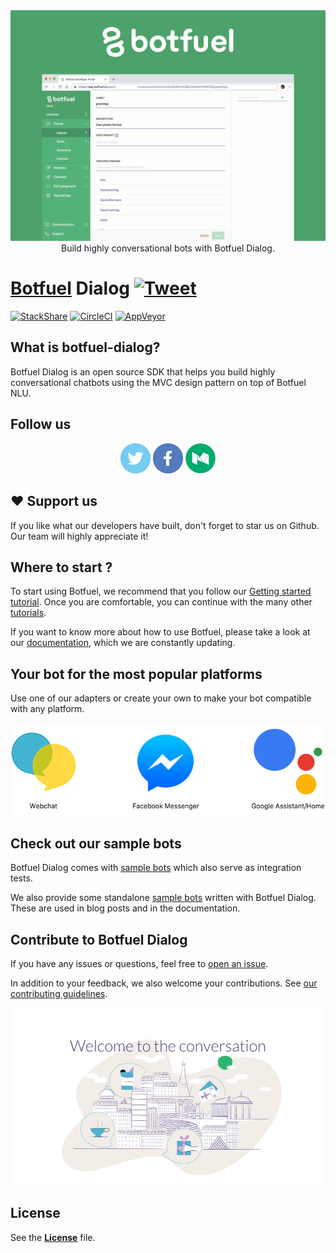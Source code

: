<center>
<img src="./.github/assets/botfuel-overview.gif" title="Botfuel overview animated image">
Build highly conversational bots with Botfuel Dialog.
</center>

# <a href="https://www.botfuel.io" alt="Botfuel website">Botfuel</a> Dialog [![Tweet](https://img.shields.io/twitter/url/http/shields.io.svg?style=social)](https://twitter.com/intent/tweet?text=Build%20highly%20conversational%20bots%20with%20Botfuel%20Dialog&url=https://github.com/Botfuel/botfuel-dialog&via=Botfuel&hashtags=developers,chatbots,DSK)

[![StackShare](https://img.shields.io/badge/tech-stack-0690fa.svg?style=flat)](https://stackshare.io/botfuel/botfuel-dialog)
[![CircleCI](https://circleci.com/gh/Botfuel/botfuel-dialog.svg?style=svg)](https://circleci.com/gh/Botfuel/botfuel-dialog)
[![AppVeyor](https://ci.appveyor.com/api/projects/status/135uxjm0eextpwg5?svg=true)](https://ci.appveyor.com/project/botfuel/botfuel-dialog)

## What is botfuel-dialog?

Botfuel Dialog is an open source SDK that helps you build highly conversational chatbots using the MVC design pattern on top of Botfuel NLU.

## Follow us
<center>
  <a href="https://twitter.com/botfuel" target="_blank" alt="Twitter"><img src="./.github/assets/social-twitter.png" title="Twitter"></a>
  <a href="https://www.facebook.com/botfuel" target="_blank" alt="Facebook"><img src="./.github/assets/social-facebook.png" title="Facebook"></a>
  <a href="https://medium.com/botfuel" target="_blank" alt="Medium"><img src="./.github/assets/social-medium.png" title="Medium"></a>
</center>

## ❤ Support us

If you like what our developers have built, don't forget to star us on Github. Our team will highly appreciate it!

## Where to start ?

To start using Botfuel, we recommend that you follow our <a href="https://tutorials.botfuel.io/#/codelab/getting-started?step=1" target="_blank">Getting started tutorial</a>. Once you are comfortable, you can continue with the many other <a href="https://tutorials.botfuel.io" target="_blank">tutorials</a>.

If you want to know more about how to use Botfuel, please take a look at our <a href="https://docs.botfuel.io/" target="_blank">documentation</a>, which we are constantly updating.

## Your bot for the most popular platforms

Use one of our adapters or create your own to make your bot compatible with any platform.

<center>
  <img src="./.github/assets/adapters.png">
</center>

## Check out our sample bots

Botfuel Dialog comes with <a href="https://github.com/Botfuel/botfuel-dialog/tree/master/packages" target="_blankk">sample bots</a> which also serve as integration tests.

We also provide some standalone <a href="https://github.com/topics/botfuel-demo" target="_blank">sample bots</a> written with Botfuel Dialog. These are used in blog posts and in the documentation.

## Contribute to Botfuel Dialog

If you have any issues or questions, feel free to [open an issue](https://github.com/Botfuel/botfuel-dialog/issues).

In addition to your feedback, we also welcome your contributions. See [our contributing guidelines](./CONTRIBUTING.md).

<center>
  <img src="./.github/assets/welcome-to-the-conversation.jpeg">
</center>


## License

See the [**License**](LICENSE.md) file.
